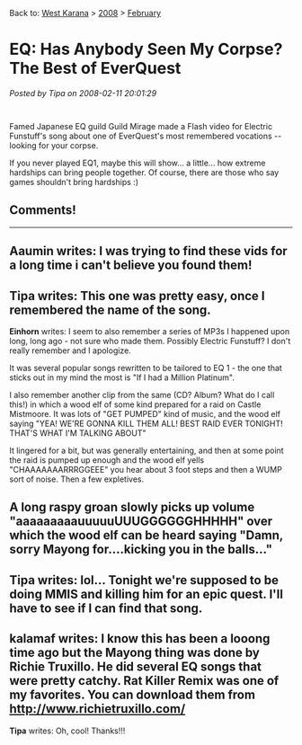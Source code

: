 Back to: [West Karana](/posts/westkarana.md) > [2008](/posts/2008/westkarana.md) > [February](./westkarana.md)
# EQ: Has Anybody Seen My Corpse? The Best of EverQuest

*Posted by Tipa on 2008-02-11 20:01:29*


`
`

Famed Japanese EQ guild Guild Mirage made a Flash video for Electric Funstuff's song about one of EverQuest's most remembered vocations -- looking for your corpse.

If you never played EQ1, maybe this will show... a little... how extreme hardships can bring people together. Of course, there are those who say games shouldn't bring hardships :)

## Comments!
---
**Aaumin** writes: I was trying to find these vids for a long time i can't believe you found them!
---
**Tipa** writes: This one was pretty easy, once I remembered the name of the song.
---
**Einhorn** writes: I seem to also remember a series of MP3s I happened upon long, long ago - not sure who made them. Possibly Electric Funstuff? I don't really remember and I apologize.

It was several popular songs rewritten to be tailored to EQ 1 - the one that sticks out in my mind the most is "If I had a Million Platinum".

I also remember another clip from the same (CD? Album? What do I call this!) in which a wood elf of some kind prepared for a raid on Castle Mistmoore. It was lots of "GET PUMPED" kind of music, and the wood elf saying "YEA! WE'RE GONNA KILL THEM ALL! BEST RAID EVER TONIGHT! THAT'S WHAT I'M TALKING ABOUT"

It lingered for a bit, but was generally entertaining, and then at some point the raid is pumped up enough and the wood elf yells "CHAAAAAAARRRGGEEE" you hear about 3 foot steps and then a WUMP sort of noise. Then a few expletives.

A long raspy groan slowly picks up volume "aaaaaaaaauuuuuUUUGGGGGGHHHHH" over which the wood elf can be heard saying "Damn, sorry Mayong for....kicking you in the balls..."
---
**Tipa** writes: lol... Tonight we're supposed to be doing MMIS and killing him for an epic quest. I'll have to see if I can find that song.
---
**kalamaf** writes: I know this has been a looong time ago but the Mayong thing was done by Richie Truxillo. He did several EQ songs that were pretty catchy. Rat Killer Remix was one of my favorites. You can download them from http://www.richietruxillo.com/
---
**Tipa** writes: Oh, cool! Thanks!!!
